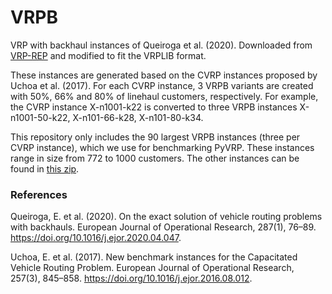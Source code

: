 # VRPB

VRP with backhaul instances of Queiroga et al. (2020).
Downloaded from [VRP-REP](http://www.vrp-rep.org/references/item/queiroga-et-al-2019.html) and modified to fit the VRPLIB format. 

These instances are generated based on the CVRP instances proposed by Uchoa et al. (2017). 
For each CVRP instance, 3 VRPB variants are created with 50%, 66% and 80% of linehaul customers, respectively. 
For example, the CVRP instance X-n1001-k22 is converted to three VRPB instances X-n1001-50-k22, X-n101-66-k28, X-n101-80-k34. 

This repository only includes the 90 largest VRPB instances (three per CVRP instance), which we use for benchmarking PyVRP.
These instances range in size from 772 to 1000 customers. 
The other instances can be found in [this zip](https://github.com/PyVRP/PyVRP/files/14402701/VRPB.zip).


### References

Queiroga, E. et al. (2020). On the exact solution of vehicle routing problems with backhauls. European Journal of Operational Research, 287(1), 76–89. https://doi.org/10.1016/j.ejor.2020.04.047.

Uchoa, E. et al. (2017). New benchmark instances for the Capacitated Vehicle Routing Problem. European Journal of Operational Research, 257(3), 845–858. https://doi.org/10.1016/j.ejor.2016.08.012.
